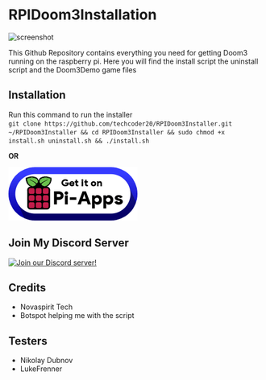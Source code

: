 # RPIDoom3Installation

![screenshot](https://steam.cryotank.net/wp-content/gallery/doom3/DOOM-3-02.png)

This Github Repository contains everything you need for getting Doom3 running on the raspberry pi. Here you will find the install script the uninstall script and the Doom3Demo game files

## Installation
Run this command to run the installer  
`git clone https://github.com/techcoder20/RPIDoom3Installer.git ~/RPIDoom3Installer && cd RPIDoom3Installer && sudo chmod +x install.sh uninstall.sh && ./install.sh`


**OR**  

[![badge](https://github.com/Botspot/pi-apps/blob/master/icons/badge.png?raw=true)](https://github.com/Botspot/pi-apps)  
  
  
## Join My Discord Server  
[![Join our Discord server!](https://invidget.switchblade.xyz/WKdBuBKhgm)](https://discord.gg/WKdBuBKhgm)

## Credits
- Novaspirit Tech
- Botspot helping me with the script  
## Testers
- Nikolay Dubnov 
- LukeFrenner
  
